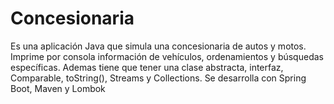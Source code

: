 # Concesionaria
 Es una aplicación Java que simula una concesionaria de autos y motos. Imprime por consola información de vehículos, ordenamientos y búsquedas específicas. Ademas tiene que tener una clase abstracta, interfaz, Comparable, toString(), Streams y Collections. Se desarrolla con Spring Boot, Maven y Lombok
